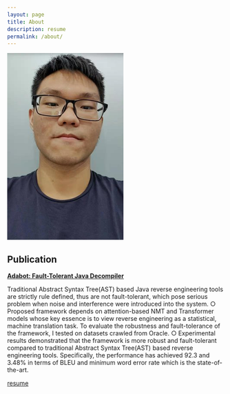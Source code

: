 ```yaml
---
layout: page
title: About
description: resume
permalink: /about/
---
```


<img itemprop="image" class="img-rounded" src="https://raw.githubusercontent.com/unclebob7/geekit/gh-pages/assets/img/selfie.jpg" alt="Your Name">

## Publication

<a href="https://arxiv.org/pdf/1908.06748.pdf" style="font-weight: bold">Adabot: Fault-Tolerant Java Decompiler</a>

Traditional Abstract Syntax Tree(AST) based Java reverse engineering tools are strictly rule defined, thus are not fault-tolerant, which pose serious problem when noise and interference were introduced into the system. ○ Proposed framework depends on attention-based NMT and Transformer models whose key essence is to view reverse engineering as a
statistical, machine translation task. To evaluate the robustness and fault-tolerance of the framework, I tested on datasets crawled from Oracle. ○ Experimental results demonstrated that the framework is more robust and fault-tolerant compared to traditional Abstract Syntax Tree(AST) based reverse engineering tools. Specifically, the performance has achieved 92.3 and 3.48% in terms of BLEU and minimum word error rate which is the state-of-the-art.


	
<a href="/resume.pdf" target="_blank">resume</a>
